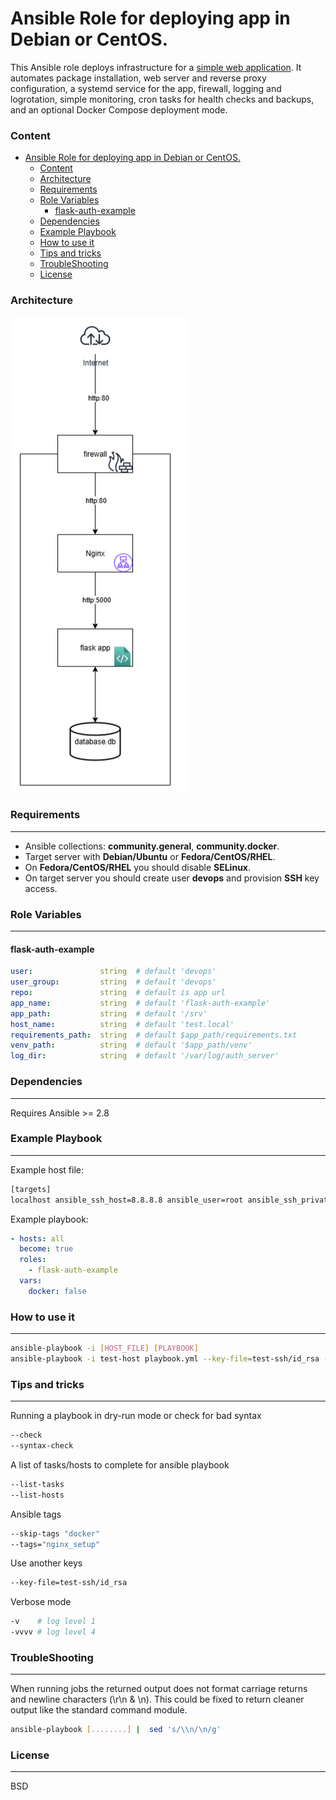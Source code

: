 Ansible Role for deploying app in Debian or CentOS.
=========

This Ansible role deploys infrastructure for a [simple web application](https://github.com/riad-azz/flask-auth-example). It automates package installation, web server and reverse proxy configuration, a systemd service for the app, firewall, logging and logrotation, simple monitoring, cron tasks for health checks and backups, and an optional Docker Compose deployment mode.

### Content

- [Ansible Role for deploying app in Debian or CentOS.](#ansible-role-for-deploying-app-in-debian-or-centos)
    - [Content](#content)
    - [Architecture](#architecture)
    - [Requirements](#requirements)
    - [Role Variables](#role-variables)
      - [flask-auth-example](#flask-auth-example)
    - [Dependencies](#dependencies)
    - [Example Playbook](#example-playbook)
    - [How to use it](#how-to-use-it)
    - [Tips and tricks](#tips-and-tricks)
    - [TroubleShooting](#troubleshooting)
    - [License](#license)

### Architecture

![flask-app-architecture](flask-app-architecture.png)

### Requirements
------------

* Ansible collections: **community.general**, **community.docker**.
* Target server with **Debian/Ubuntu** or **Fedora/CentOS/RHEL**.
* On **Fedora/CentOS/RHEL** you should disable **SELinux**.
* On target server you should create user **devops** and provision **SSH** key access.

### Role Variables
--------------

#### flask-auth-example

```yml
user:               string  # default 'devops'
user_group:         string  # default 'devops'
repo:               string  # default is app url
app_name:           string  # default 'flask-auth-example'
app_path:           string  # default '/srv'
host_name:          string  # default 'test.local'
requirements_path:  string  # default $app_path/requirements.txt
venv_path:          string  # default '$app_path/venv'
log_dir:            string  # default '/var/log/auth_server'
```

### Dependencies
------------

Requires Ansible >= 2.8

### Example Playbook
----------------

Example host file:

```sh
[targets]
localhost ansible_ssh_host=8.8.8.8 ansible_user=root ansible_ssh_private_key_file=~/.ssh/id_rsa
```

Example playbook:

```yml
- hosts: all
  become: true
  roles:
    - flask-auth-example
  vars:
    docker: false
```

### How to use it
----------------

```sh
ansible-playbook -i [HOST_FILE] [PLAYBOOK]
ansible-playbook -i test-host playbook.yml --key-file=test-ssh/id_rsa --tags="package_install" --check
```

### Tips and tricks
----------------

Running a playbook in dry-run mode or check for bad syntax

```sh
--check
--syntax-check
```

A list of tasks/hosts to complete for ansible playbook

```sh
--list-tasks
--list-hosts
```

Ansible tags

```sh
--skip-tags "docker"
--tags="nginx_setup"
```

Use another keys

```sh
--key-file=test-ssh/id_rsa
```

Verbose mode

```sh
-v    # log level 1
-vvvv # log level 4
```


### TroubleShooting
----------------

When running jobs the returned output does not format carriage returns and newline characters (\r\n & \n).
This could be fixed to return cleaner output like the standard command module.

```sh
ansible-playbook [........] |  sed 's/\\n/\n/g'
```

### License
-------

BSD
